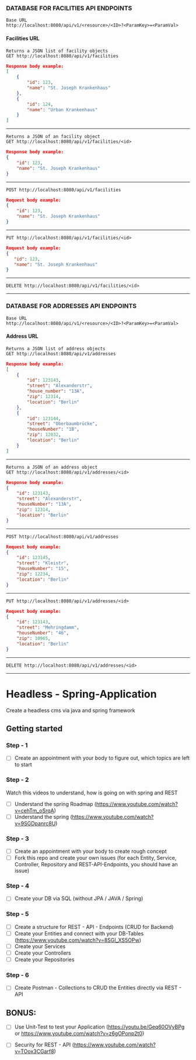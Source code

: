 ### DATABASE FOR FACILITIES API ENDPOINTS

    Base URL
    http://localhost:8080/api/v1/<resource>/<ID>?<ParamKey>=<ParamVal>

#### Facilities URL

    Returns a JSON list of facility objects
    GET http://localhost:8080/api/v1/facilities

````json
Response body example:
[
    {
        "id": 123,
        "name": "St. Joseph Krankenhaus"
    },
    {
        "id": 124,
        "name": "Urban Krankenhaus"
    }
]
````

--------------------------------------------------------------

    Returns a JSON of an facility object
    GET http://localhost:8080/api/v1/facilities/<id>
 
````json
Response body example:
{
    "id": 123,
    "name": "St. Joseph Krankenhaus"
}
````

--------------------------------------------------------------

    POST http://localhost:8080/api/v1/facilities

````json
Request body example:
{
    "id": 123,
    "name": "St. Joseph Krankenhaus"
}
````

--------------------------------------------------------------

    PUT http://localhost:8080/api/v1/facilities/<id>

````json
Request body example:
{
   "id": 123,
   "name": "St. Joseph Krankenhaus"
}
````

--------------------------------------------------------------
    DELETE http://localhost:8080/api/v1/facilities/<id>
--------------------------------------------------------------

### DATABASE FOR ADDRESSES API ENDPOINTS

    Base URL
    http://localhost:8080/api/v1/<resource>/<ID>?<ParamKey>=<ParamVal>

#### Address URL

    Returns a JSON list of address objects
    GET http://localhost:8080/api/v1/addresses

````json
Response body example:
[
    {
        "id": 123143,
        "street": "Alexanderstr",
        "house_number": "13A",
        "zip": 12314,
        "location": "Berlin"
    },
    {
        "id": 123144,
        "street": "Oberbaumbrücke",
        "houseNumber": "1B",
        "zip": 12032,
        "location": "Berlin"
    }
]
````

--------------------------------------------------------------

    Returns a JSON of an address object
    GET http://localhost:8080/api/v1/addresses/<id>

````json
Response body example:
{
    "id": 123143,
    "street": "Alexanderstr",
    "houseNumber": "13A",
    "zip": 12314,
    "location": "Berlin"
}
````

--------------------------------------------------------------

    POST http://localhost:8080/api/v1/addresses

````json
Request body example:
{
    "id": 123145,
    "street": "Kleistr",
    "houseNumber": "15",
    "zip": 12234,
    "location": "Berlin"
}
````

--------------------------------------------------------------

    PUT http://localhost:8080/api/v1/addresses/<id>

````json
Request body example:
{
    "id": 123143,
    "street": "Mehringdamm",
    "houseNumber": "46",
    "zip": 10965,
    "location": "Berlin"
}
````

--------------------------------------------------------------
    DELETE http://localhost:8080/api/v1/addresses/<id>
--------------------------------------------------------------


# Headless - Spring-Application
Create a headless cms via java and spring framework


## Getting started

### Step - 1
- [ ] Create an appointment with your body to figure out, which topics are left to start

### Step - 2
Watch this videos to understand, how is going on with spring and REST
- [ ] Understand the spring Roadmap (https://www.youtube.com/watch?v=cehTm_oSrqA)
- [ ] Understand the spring (https://www.youtube.com/watch?v=9SGDpanrc8U)

### Step - 3
- [ ] Create an appointment with your body to create rough concept
- [ ] Fork this repo and create your own issues (for each Entity, Service, Controller, Repository and REST-API-Endpoints, you should have an issue)

### Step - 4
- [ ] Create your DB via SQL (without JPA / JAVA / Spring)

### Step - 5
- [ ] Create a structure for REST - API - Endpoints (CRUD for Backend)
- [ ] Create your Entities and connect with your DB-Tables (https://www.youtube.com/watch?v=8SGI_XS5OPw)
- [ ] Create your Services
- [ ] Create your Controllers
- [ ] Create your Repositories

### Step - 6
- [ ] Create Postman - Collections to CRUD the Entities directly via REST - API


## BONUS:
- [ ] Use Unit-Test to test your Application (https://youtu.be/Geq60OVyBPg or https://www.youtube.com/watch?v=z6gOPonp2t0)
- [ ] Security for REST - API (https://www.youtube.com/watch?v=TOox3CGarf8)

